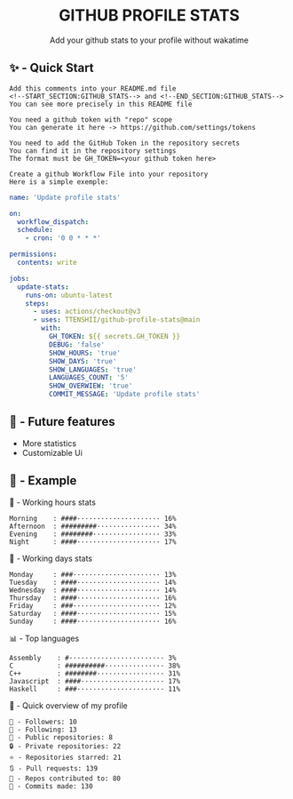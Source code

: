 <h1 align="center">GITHUB PROFILE STATS</h1>
<p align="center">Add your github stats to your profile without wakatime</p>

## ✨ - Quick Start
```
Add this comments into your README.md file
<!--START_SECTION:GITHUB_STATS--> and <!--END_SECTION:GITHUB_STATS-->
You can see more precisely in this README file
```
```
You need a github token with "repo" scope
You can generate it here -> https://github.com/settings/tokens
```
```
You need to add the GitHub Token in the repository secrets
You can find it in the repository settings
The format must be GH_TOKEN=<your github token here>
```
```
Create a github Workflow File into your repository
Here is a simple exemple:
```
```yml
name: 'Update profile stats'

on:
  workflow_dispatch:
  schedule:
    - cron: '0 0 * * *'

permissions:
  contents: write

jobs:
  update-stats:
    runs-on: ubuntu-latest
    steps:
      - uses: actions/checkout@v3
      - uses: TTENSHII/github-profile-stats@main
        with:
          GH_TOKEN: ${{ secrets.GH_TOKEN }}
          DEBUG: 'false'
          SHOW_HOURS: 'true'
          SHOW_DAYS: 'true'
          SHOW_LANGUAGES: 'true'
          LANGUAGES_COUNT: '5'
          SHOW_OVERWIEW: 'true'
          COMMIT_MESSAGE: 'Update profile stats'
```

## 🔖 - Future features
- More statistics
- Customizable Ui

## 📘 - Example

<!--START_SECTION:GITHUB_STATS-->
🌉 - Working hours stats
```text
Morning    : ####····················· 16%
Afternoon  : #########················ 34%
Evening    : ########················· 33%
Night      : ####····················· 17%
```
📅 - Working days stats
```text
Monday     : ###······················ 13%
Tuesday    : ####····················· 14%
Wednesday  : ####····················· 14%
Thursday   : ####····················· 16%
Friday     : ###······················ 12%
Saturday   : ####····················· 15%
Sunday     : ####····················· 16%
```
📊 - Top languages
```text
Assembly    : #························ 3%
C           : ##########··············· 38%
C++         : ########················· 31%
Javascript  : ####····················· 17%
Haskell     : ###······················ 11%
```
🎏 - Quick overview of my profile
```text
👥 - Followers: 10
👤 - Following: 13
📂 - Public repositories: 8
🔒 - Private repositories: 22
⭐ - Repositories starred: 21
🔃 - Pull requests: 139
🐲 - Repos contributed to: 80
🍃 - Commits made: 130
```
<!--END_SECTION:GITHUB_STATS-->
